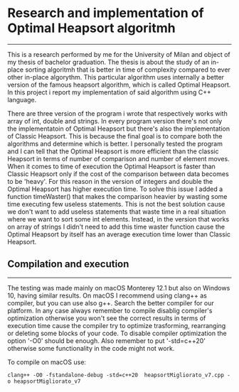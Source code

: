 # Research and implementation of Optimal Heapsort algoritmh

---

This is a research performed by me for the University of Milan and object of my thesis of bachelor graduation.
The thesis is about the study of an in-place sorting algoritmh that is better in time of complexity compared to ever other in-place algorythm.
This particular algorithm uses internally a better version of the famous heapsort algorithm, which is called Optimal Heapsort.
In this project i report my implementation of said algorithm using C++ language.

There are three version of the program i wrote that respectively works with array of int, double and strings.
In every program version there's not only the implementatoin of Optimal Heapsort but there's also the implementation of Classic Heapsort.
This is because the final goal is to compare both the algorithms and determine which is better.
I personally tested the program and I can tell that the Optimal Heapsort is more efficient than the classic Heapsort in terms of number of comparison and number of element moves.
When it comes to time of execution the Optimal Heapsort is faster than Classic Heapsort only if the cost of the comparison between data becomes to be 'heavy'.
For this reason in the version of integers and double the Optimal Heapsort has higher execution time.
To solve this issue I added a function timeWaster() that makes the comparison heavier by wasting some time executing few useless statements.
This is not the best solution cause we don't want to add useless statements that waste time in a real situation where we want to sort some int elements.
Instead, in the version that works on array of strings I didn't need to add this time waster function cause the Optimal Heapsort by itself has an average execution time lower than Classic Heapsort.

## Compilation and execution

---

The testing was made mainly on macOS Monterey 12.1 but also on Windows 10, having similar results.
On macOS I recommend using clang++ as compiler, but you can use also g++. Search the better compiler for our platform.
In any case always remember to compile disablig compiler's optimization otherwise you won't see the correct results in terms of execution time cause the compiler try to optimize trasforming, rearranging or deleting some blocks of your code. To disable compiler optimization the option '-O0' should be enough.
Also remember to put '-std=c++20' otherwise some functionality in the code might not work.

To compile on macOS use:

```
clang++ -O0 -fstandalone-debug -std=c++20  heapsortMigliorato_v7.cpp -o heapsortMigliorato_v7
```
